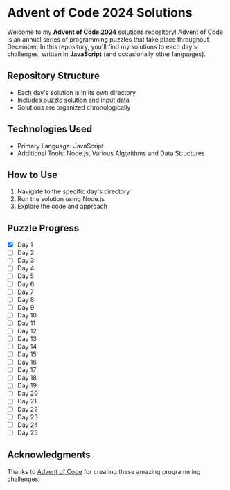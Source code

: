 # Advent of Code 2024 Solutions

Welcome to my **Advent of Code 2024** solutions repository! Advent of Code is an annual series of programming puzzles that take place throughout December. In this repository, you'll find my solutions to each day's challenges, written in **JavaScript** (and occasionally other languages).

## Repository Structure

- Each day's solution is in its own directory
- Includes puzzle solution and input data
- Solutions are organized chronologically

## Technologies Used

- Primary Language: JavaScript
- Additional Tools: Node.js, Various Algorithms and Data Structures

## How to Use

1. Navigate to the specific day's directory
2. Run the solution using Node.js
3. Explore the code and approach

## Puzzle Progress

- [x] Day 1
- [ ] Day 2
- [ ] Day 3
- [ ] Day 4
- [ ] Day 5
- [ ] Day 6
- [ ] Day 7
- [ ] Day 8
- [ ] Day 9
- [ ] Day 10
- [ ] Day 11
- [ ] Day 12
- [ ] Day 13
- [ ] Day 14
- [ ] Day 15
- [ ] Day 16
- [ ] Day 17
- [ ] Day 18
- [ ] Day 19
- [ ] Day 20
- [ ] Day 21
- [ ] Day 22
- [ ] Day 23
- [ ] Day 24
- [ ] Day 25

## Acknowledgments

Thanks to [Advent of Code](https://adventofcode.com/) for creating these amazing programming challenges!

